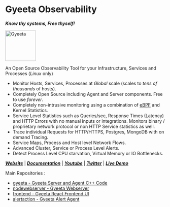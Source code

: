 # Gyeeta Observability 

***Know thy systems, Free thyself!***


<p align="left"><a href="https://gyeeta.io"><img src="https://gyeeta.github.io/img/gyeeta.png" alt="Gyeeta" width="96" /></a></p>


An Open Source Observability Tool for your Infrastructure, Services and Processes (*Linux* only)

-  Monitor Hosts, Services, Processes at *Global* scale (scales to *tens of thousands* of hosts).
-  Completely Open Source including Agent and Server components. Free to use *forever*.
-  Completely non-intrusive monitoring using a combination of [eBPF](https://ebpf.io/) and Kernel Statistics.
-  Service Level Statistics such as Queries/sec, Response Times (Latency) and HTTP Errors with no manual inputs or integrations.
   Monitors binary / proprietary network protocol or non HTTP Service statistics as well.
-  Trace individual Requests for HTTP/HTTPS, Postgres, MongoDB with on demand Tracing.
-  Service Maps, Process and Host level Network Flows.  
-  Advanced Cluster, Service or Process Level Alerts.
-  Detect Process Level CPU starvation, Virtual Memory or IO Bottlenecks. 


[***Website***](https://gyeeta.github.io) | [***Documentation***](https://gyeeta.github.io/docs) | [***Youtube***](https://youtube.com/@gyeeta) | [***Twitter***](https://twitter.com/GyeetaIO) | [***Live Demo***](https://gyeeta.github.io/docs/livedemo)


Main Repositories :

- [gyeeta - Gyeeta Server and Agent C++ Code](https://github.com/gyeeta/gyeeta)
- [nodewebserver - Gyeeta Webserver](https://github.com/gyeeta/nodewebserver)
- [frontend - Gyeeta React Frontend UI](https://github.com/gyeeta/frontend)
- [alertaction - Gyeeta Alert Agent](https://github.com/gyeeta/alertaction)

